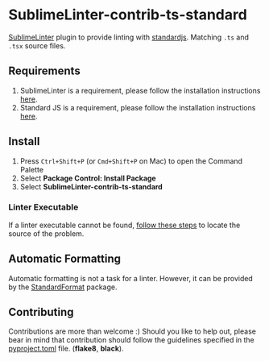 # SublimeLinter-contrib-ts-standard

[SublimeLinter](https://www.sublimelinter.com/en/latest/) plugin to provide linting with [standardjs](https://standardjs.com/#typescript). Matching `.ts` and `.tsx` source files.

## Requirements

1. SublimeLinter is a requirement, please follow the installation instructions [here](https://www.sublimelinter.com/en/latest/installation.html).
2. Standard JS is a requirement, please follow the installation instructions [here](https://standardjs.com/index.html#install).

## Install

1. Press `Ctrl+Shift+P` (or `Cmd+Shift+P` on Mac) to open the Command Palette
2. Select **Package Control: Install Package**
3. Select **SublimeLinter-contrib-ts-standard**

### Linter Executable

If a linter executable cannot be found, [follow these steps](http://sublimelinter.readthedocs.org/en/latest/troubleshooting.html#finding-a-linter-executable) to locate the source of the problem.

## Automatic Formatting

Automatic formatting is not a task for a linter. However, it can be provided by the [StandardFormat](https://packagecontrol.io/packages/StandardFormat) package.

## Contributing

Contributions are more than welcome :) Should you like to help out, please bear in mind that contribution should follow the guidelines specified in the [pyproject.toml](./pyproject.toml) file. (**flake8**, **black**).
